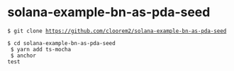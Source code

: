# solana-example-bn-as-pda-seed

<code>$ git clone https://github.com/cloorem2/solana-example-bn-as-pda-seed<br>
$ cd solana-example-bn-as-pda-seed<br>
$ yarn add ts-mocha<br>
$ anchor test</code>
